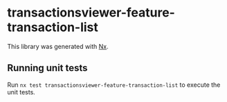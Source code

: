 # transactionsviewer-feature-transaction-list

This library was generated with [Nx](https://nx.dev).

## Running unit tests

Run `nx test transactionsviewer-feature-transaction-list` to execute the unit tests.
